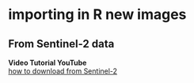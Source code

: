 # importing in R new images

## From Sentinel-2 data

 **Video Tutorial YouTube**  
[how to download from Sentinel-2](https://www.youtube.com/watch?v=KA2L4bDmo98)
